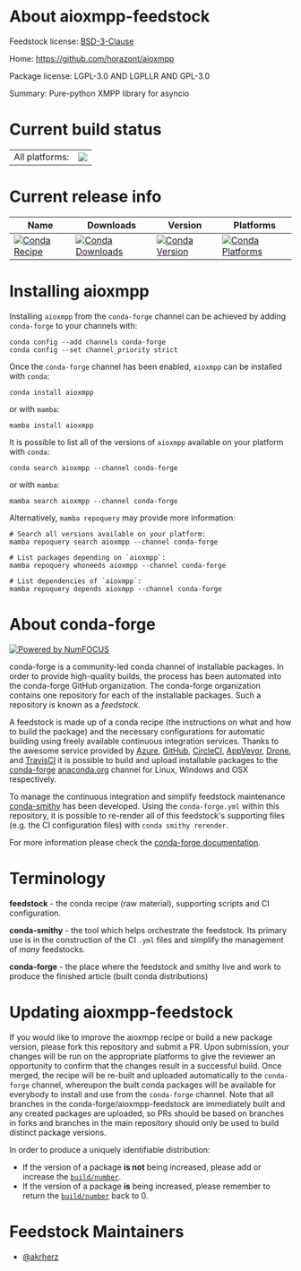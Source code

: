 About aioxmpp-feedstock
=======================

Feedstock license: [BSD-3-Clause](https://github.com/conda-forge/aioxmpp-feedstock/blob/main/LICENSE.txt)

Home: https://github.com/horazont/aioxmpp

Package license: LGPL-3.0 AND LGPLLR AND GPL-3.0

Summary: Pure-python XMPP library for asyncio

Current build status
====================


<table><tr><td>All platforms:</td>
    <td>
      <a href="https://dev.azure.com/conda-forge/feedstock-builds/_build/latest?definitionId=22854&branchName=main">
        <img src="https://dev.azure.com/conda-forge/feedstock-builds/_apis/build/status/aioxmpp-feedstock?branchName=main">
      </a>
    </td>
  </tr>
</table>

Current release info
====================

| Name | Downloads | Version | Platforms |
| --- | --- | --- | --- |
| [![Conda Recipe](https://img.shields.io/badge/recipe-aioxmpp-green.svg)](https://anaconda.org/conda-forge/aioxmpp) | [![Conda Downloads](https://img.shields.io/conda/dn/conda-forge/aioxmpp.svg)](https://anaconda.org/conda-forge/aioxmpp) | [![Conda Version](https://img.shields.io/conda/vn/conda-forge/aioxmpp.svg)](https://anaconda.org/conda-forge/aioxmpp) | [![Conda Platforms](https://img.shields.io/conda/pn/conda-forge/aioxmpp.svg)](https://anaconda.org/conda-forge/aioxmpp) |

Installing aioxmpp
==================

Installing `aioxmpp` from the `conda-forge` channel can be achieved by adding `conda-forge` to your channels with:

```
conda config --add channels conda-forge
conda config --set channel_priority strict
```

Once the `conda-forge` channel has been enabled, `aioxmpp` can be installed with `conda`:

```
conda install aioxmpp
```

or with `mamba`:

```
mamba install aioxmpp
```

It is possible to list all of the versions of `aioxmpp` available on your platform with `conda`:

```
conda search aioxmpp --channel conda-forge
```

or with `mamba`:

```
mamba search aioxmpp --channel conda-forge
```

Alternatively, `mamba repoquery` may provide more information:

```
# Search all versions available on your platform:
mamba repoquery search aioxmpp --channel conda-forge

# List packages depending on `aioxmpp`:
mamba repoquery whoneeds aioxmpp --channel conda-forge

# List dependencies of `aioxmpp`:
mamba repoquery depends aioxmpp --channel conda-forge
```


About conda-forge
=================

[![Powered by
NumFOCUS](https://img.shields.io/badge/powered%20by-NumFOCUS-orange.svg?style=flat&colorA=E1523D&colorB=007D8A)](https://numfocus.org)

conda-forge is a community-led conda channel of installable packages.
In order to provide high-quality builds, the process has been automated into the
conda-forge GitHub organization. The conda-forge organization contains one repository
for each of the installable packages. Such a repository is known as a *feedstock*.

A feedstock is made up of a conda recipe (the instructions on what and how to build
the package) and the necessary configurations for automatic building using freely
available continuous integration services. Thanks to the awesome service provided by
[Azure](https://azure.microsoft.com/en-us/services/devops/), [GitHub](https://github.com/),
[CircleCI](https://circleci.com/), [AppVeyor](https://www.appveyor.com/),
[Drone](https://cloud.drone.io/welcome), and [TravisCI](https://travis-ci.com/)
it is possible to build and upload installable packages to the
[conda-forge](https://anaconda.org/conda-forge) [anaconda.org](https://anaconda.org/)
channel for Linux, Windows and OSX respectively.

To manage the continuous integration and simplify feedstock maintenance
[conda-smithy](https://github.com/conda-forge/conda-smithy) has been developed.
Using the ``conda-forge.yml`` within this repository, it is possible to re-render all of
this feedstock's supporting files (e.g. the CI configuration files) with ``conda smithy rerender``.

For more information please check the [conda-forge documentation](https://conda-forge.org/docs/).

Terminology
===========

**feedstock** - the conda recipe (raw material), supporting scripts and CI configuration.

**conda-smithy** - the tool which helps orchestrate the feedstock.
                   Its primary use is in the construction of the CI ``.yml`` files
                   and simplify the management of *many* feedstocks.

**conda-forge** - the place where the feedstock and smithy live and work to
                  produce the finished article (built conda distributions)


Updating aioxmpp-feedstock
==========================

If you would like to improve the aioxmpp recipe or build a new
package version, please fork this repository and submit a PR. Upon submission,
your changes will be run on the appropriate platforms to give the reviewer an
opportunity to confirm that the changes result in a successful build. Once
merged, the recipe will be re-built and uploaded automatically to the
`conda-forge` channel, whereupon the built conda packages will be available for
everybody to install and use from the `conda-forge` channel.
Note that all branches in the conda-forge/aioxmpp-feedstock are
immediately built and any created packages are uploaded, so PRs should be based
on branches in forks and branches in the main repository should only be used to
build distinct package versions.

In order to produce a uniquely identifiable distribution:
 * If the version of a package **is not** being increased, please add or increase
   the [``build/number``](https://docs.conda.io/projects/conda-build/en/latest/resources/define-metadata.html#build-number-and-string).
 * If the version of a package **is** being increased, please remember to return
   the [``build/number``](https://docs.conda.io/projects/conda-build/en/latest/resources/define-metadata.html#build-number-and-string)
   back to 0.

Feedstock Maintainers
=====================

* [@akrherz](https://github.com/akrherz/)

